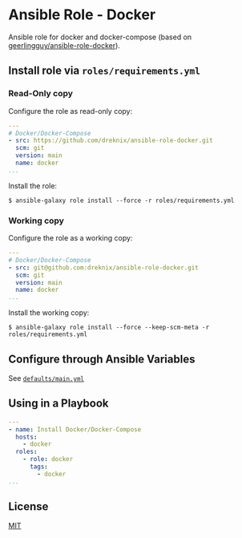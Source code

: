# Ansible Role - Docker

Ansible role for docker and docker-compose (based on
[geerlingguy/ansible-role-docker](
https://github.com/geerlingguy/ansible-role-docker)).

## Install role via `roles/requirements.yml`

### Read-Only copy

Configure the role as read-only copy:

```yml
---
# Docker/Docker-Compose
- src: https://github.com/dreknix/ansible-role-docker.git
  scm: git
  version: main
  name: docker
...
```

Install the role:

```console
$ ansible-galaxy role install --force -r roles/requirements.yml
```

### Working copy

Configure the role as a working copy:

```yml
---
# Docker/Docker-Compose
- src: git@github.com:dreknix/ansible-role-docker.git
  scm: git
  version: main
  name: docker
...
```

Install the working copy:

```console
$ ansible-galaxy role install --force --keep-scm-meta -r roles/requirements.yml
```

## Configure through Ansible Variables

See [`defaults/main.yml`](
https://github.com/dreknix/ansible-role-docker/blob/main/defaults/main.yml)

## Using in a Playbook

```yaml
---
- name: Install Docker/Docker-Compose
  hosts:
    - docker
  roles:
    - role: docker
      tags:
        - docker
...
```

## License

[MIT](https://github.com/dreknix/ansible-role-docker/blob/main/LICENSE)
